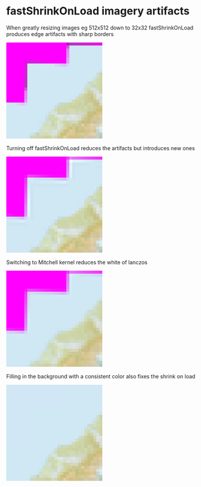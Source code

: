 # fastShrinkOnLoad imagery artifacts

When greatly resizing images eg 512x512 down to 32x32 fastShrinkOnLoad produces edge artifacts with sharp borders

![](./output/32_default@8.png)

Turning off fastShrinkOnLoad reduces the artifacts but introduces new ones

![](./output/32_shrink_false@8.png)


Switching to Mitchell kernel reduces the white of lanczos

![](./output/32_shrink_false_mitchell@8.png)

Filling in the background with a consistent color also fixes the shrink on load

![](./output/background@8.png)
